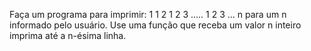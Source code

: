 Faça um programa para imprimir: 1 1 2 1 2 3 ..... 1 2 3 ... n para um n informado pelo usuário. Use uma função que receba um valor n inteiro imprima até a n-ésima linha.
